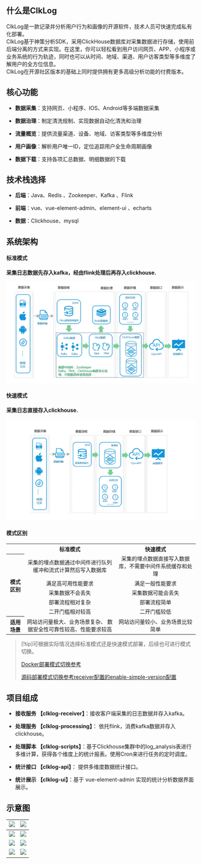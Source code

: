 
<!-- # 产品介绍 -->

## 什么是ClkLog

ClkLog是一款记录并分析用户行为和画像的开源软件，技术人员可快速完成私有化部署。<br>
ClkLog基于神策分析SDK，采用ClickHouse数据库对采集数据进行存储，使用前后端分离的方式来实现。在这里，你可以轻松看到用户访问网页、APP、小程序或业务系统的行为轨迹，同时也可以从时间、地域、渠道、用户访客类型等多维度了解用户的全方位信息。<br>
ClkLog在开源社区版本的基础上同时提供拥有更多高级分析功能的付费版本。

## 核心功能

- **数据采集**：支持网页、小程序、IOS、Android等多端数据采集

- **数据治理**：制定清洗规制、实现数据自动化清洗和治理

- **流量概览**：提供流量渠道、设备、地域、访客类型等多维度分析

- **用户画像**：解析用户唯一ID，定位追踪用户全生命周期画像

- **数据下载**：支持各项汇总数据、明细数据的下载

## 技术栈选择

- **后端**：Java、Redis 、Zookeeper、Kafka 、Flink

- **前端**：vue、vue-element-admin、element-ui 、echarts

- **数据**：Clickhouse、mysql

## 系统架构

<!-- tabs:start -->

#### **标准模式**

**采集日志数据先存入kafka，经由flink处理后再存入clickhouse.**
>
![](assets/imgs/all-process1.png)

#### **快速模式**

**采集日志直接存入clickhouse.**

![](assets/imgs/fast-process1.png)

<!-- tabs:end -->

#### **模式区别**

<table>
   <tr>
        <th></th>
        <th>标准模式</th>
        <th>快速模式</th>
    </tr>
    <tr>
        <th rowspan=5> 模式区别
        </th>
        <td align=center>
        采集的埋点数据通过中间件进行队列缓冲和流式计算然后写入数据库
        </td>
        <td  align=center>
        采集的埋点数据直接写入数据库，不需要中间件系统缓存和处理
        </td>
    </tr>
    <tr>
        <td  align=center>满足高可用性能要求</td>
        <td  align=center>满足一般性能要求</td>
    </tr>
    <tr>
        <td  align=center>采集数据不会丢失</td>
        <td  align=center>采集数据可能会丢失</td>
    </tr>
    <tr>
        <td  align=center>部署流程相对复杂</td>
        <td  align=center>部署流程简单</td>
    </tr>
    <tr>
        <td  align=center>二开门槛相对较高</td>
        <td  align=center>二开门槛较低</td>
    </tr>
    <tr>
        <th>适用场景</th>
        <td  align=center>
        网站访问量极大、业务场景复杂、
        数据安全性可靠性较高、性能要求较高
        </td>
        <td  align=center>
        网站访问量较小、业务场景比较简单
        </td>
    </tr>
</table>

> [!tip]可根据实际情况选择标准模式还是快速模式部署，后续也可进行模式切换。
>
> [Docker部署模式切换参考](</docker_installation/modetoggle>)
>
> [源码部署模式切换参考receiver配置的enable-simple-version配置](/installation/deployment.md#_6部署接收服务-clklog-receiver)

## 项目组成

- **接收服务 【clklog-receiver】**：接收客户端采集的日志数据并存入kafka。

- **处理服务  【clklog-processing】**： 依托flink，消费kafka数据并存入clickhouse。

- **处理脚本 【clklog-scripts】**：基于Clickhouse集群中的log_analysis表进行多维计算，获得各个维度上的统计报表。使用Cron来进行任务的定时调度。

- **统计接口 【clklog-api】**： 提供多维度数据统计接口。

- **统计展示 【clklog-ui】**：基于 vue-element-admin 实现的统计分析数据界面展示。

## 示意图

| ![](../assets/imgs/1.png) | ![](../assets/imgs/2.png) |
| ------------------------- | ------------------------- |
| ![](../assets/imgs/3.png) | ![](../assets/imgs/4.png) |
| ![](../assets/imgs/5.png) | ![](../assets/imgs/6.png) |
| ![](../assets/imgs/7.png) | ![](../assets/imgs/8.png) |
